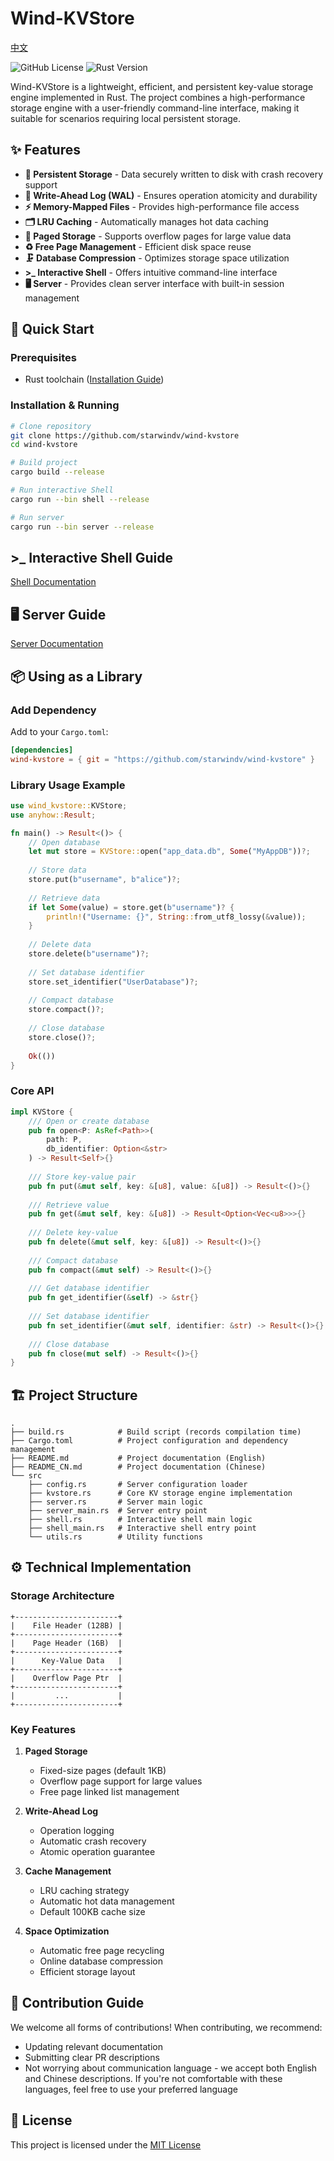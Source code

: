 # Wind-KVStore

[中文](https://github.com/StarWindv/Wind-KVStore/blob/main/README_CN.md)

![GitHub License](https://img.shields.io/badge/license-MIT-blue.svg)
![Rust Version](https://img.shields.io/badge/rust-1.85%2B-orange)

Wind-KVStore is a lightweight, efficient, and persistent key-value storage engine implemented in Rust. The project combines a high-performance storage engine with a user-friendly command-line interface, making it suitable for scenarios requiring local persistent storage.

## ✨ Features

- **📁 Persistent Storage** - Data securely written to disk with crash recovery support
- **📝 Write-Ahead Log (WAL)** - Ensures operation atomicity and durability
- **⚡ Memory-Mapped Files** - Provides high-performance file access
- **🗂️ LRU Caching** - Automatically manages hot data caching
- **🔢 Paged Storage** - Supports overflow pages for large value data
- **♻️ Free Page Management** - Efficient disk space reuse
- **🗜️ Database Compression** - Optimizes storage space utilization
- **>_ Interactive Shell** - Offers intuitive command-line interface
- **🖥️ Server** - Provides clean server interface with built-in session management

## 🚀 Quick Start

### Prerequisites

- Rust toolchain ([Installation Guide](https://www.rust-lang.org/tools/install))

### Installation & Running

```bash
# Clone repository
git clone https://github.com/starwindv/wind-kvstore
cd wind-kvstore

# Build project
cargo build --release

# Run interactive Shell
cargo run --bin shell --release

# Run server
cargo run --bin server --release
```

## \>_ Interactive Shell Guide
[Shell Documentation](https://github.com/StarWindv/Wind-KVStore/blob/main/doc/readme_shell.md)

## 🖥️ Server Guide
[Server Documentation](https://github.com/starwindv/wind-kvstore/blob/main/doc/readme_server.md)

## 📦 Using as a Library

### Add Dependency

Add to your `Cargo.toml`:

```toml
[dependencies]
wind-kvstore = { git = "https://github.com/starwindv/wind-kvstore" }
```

### Library Usage Example

```rust
use wind_kvstore::KVStore;
use anyhow::Result;

fn main() -> Result<()> {
    // Open database
    let mut store = KVStore::open("app_data.db", Some("MyAppDB"))?;
    
    // Store data
    store.put(b"username", b"alice")?;
    
    // Retrieve data
    if let Some(value) = store.get(b"username")? {
        println!("Username: {}", String::from_utf8_lossy(&value));
    }
    
    // Delete data
    store.delete(b"username")?;
    
    // Set database identifier
    store.set_identifier("UserDatabase")?;
    
    // Compact database
    store.compact()?;
    
    // Close database
    store.close()?;
    
    Ok(())
}
```

### Core API

```rust
impl KVStore {
    /// Open or create database
    pub fn open<P: AsRef<Path>>(
        path: P, 
        db_identifier: Option<&str>
    ) -> Result<Self>{}
    
    /// Store key-value pair
    pub fn put(&mut self, key: &[u8], value: &[u8]) -> Result<()>{}
    
    /// Retrieve value
    pub fn get(&mut self, key: &[u8]) -> Result<Option<Vec<u8>>>{}
    
    /// Delete key-value
    pub fn delete(&mut self, key: &[u8]) -> Result<()>{}
    
    /// Compact database
    pub fn compact(&mut self) -> Result<()>{}
    
    /// Get database identifier
    pub fn get_identifier(&self) -> &str{}
    
    /// Set database identifier
    pub fn set_identifier(&mut self, identifier: &str) -> Result<()>{}
    
    /// Close database
    pub fn close(mut self) -> Result<()>{}
}
```

## 🏗️ Project Structure

```plaintext
.
├── build.rs            # Build script (records compilation time)
├── Cargo.toml          # Project configuration and dependency management
├── README.md           # Project documentation (English)
├── README_CN.md        # Project documentation (Chinese)
└── src
    ├── config.rs       # Server configuration loader
    ├── kvstore.rs      # Core KV storage engine implementation
    ├── server.rs       # Server main logic
    ├── server_main.rs  # Server entry point
    ├── shell.rs        # Interactive shell main logic
    ├── shell_main.rs   # Interactive shell entry point
    └── utils.rs        # Utility functions
```

## ⚙️ Technical Implementation

### Storage Architecture
```
+-----------------------+
|    File Header (128B) |
+-----------------------+
|    Page Header (16B)  |
+-----------------------+
|      Key-Value Data   |
+-----------------------+
|    Overflow Page Ptr  |
+-----------------------+
|         ...           |
+-----------------------+
```

### Key Features

1. **Paged Storage**
    - Fixed-size pages (default 1KB)
    - Overflow page support for large values
    - Free page linked list management

2. **Write-Ahead Log**
    - Operation logging
    - Automatic crash recovery
    - Atomic operation guarantee

3. **Cache Management**
    - LRU caching strategy
    - Automatic hot data management
    - Default 100KB cache size

4. **Space Optimization**
    - Automatic free page recycling
    - Online database compression
    - Efficient storage layout

## 🤝 Contribution Guide

We welcome all forms of contributions!
When contributing, we recommend:
- Updating relevant documentation
- Submitting clear PR descriptions
- Not worrying about communication language - we accept both English and Chinese descriptions. If you're not comfortable with these languages, feel free to use your preferred language

## 📜 License

This project is licensed under the [MIT License](https://github.com/StarWindv/Wind-KVStore/LICENSE)
